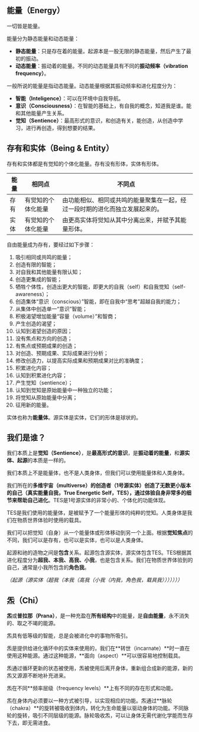 ## 能量（Energy）

一切皆是能量。

能量分为静态能量和动态能量：

- **静态能量**：只是存在着的能量。起源本是一股无限的静态能量，然后产生了最初的振动。
- **动态能量**：振动着的能量。不同的动态能量具有不同的**振动频率（vibration frequency）**。

一般所说的能量是指动态能量。动态能量根据其振动频率和进化程度分为：

- **智能（Inteligence）**：可以在环境中自我导航。
- **意识（Consciousness）**：在智能的基础上，有自我的概念，知道我是谁。能和其他能量产生关系。
- **觉知（Sentience）**：最高形式的意识，和创造有关，能创造，从创造中学习，进行再创造，得到想要的结果。


## 存有和实体（Being & Entity）

存有和实体都是有觉知的个体化能量。存有没有形体，实体有形体。

能量|相同点|不同点
---|---|---
存有|有觉知的个体化能量|由功能相似、相同或共鸣的能量聚集在一起，经过一段时期的进化而独立发展起来的。
实体|有觉知的个体化能量|由更高实体将觉知从其中分离出来，并赋予其能量形体。

自由能量成为存有，要经过如下步骤：

1. 吸引相同或共鸣的能量；
2. 创造有限的智能；
3. 对自我和其他能量有限认知；
4. 创造更集成的智能；
5. 牺牲个体性，创造出更大的智能，即更大的自我（self）和自我觉知（self-awareness）；
6. 创造集体“意识（conscious）”智能，即在自我中“思考”超越自我的能力；
7. 从集体中创造单一“意识”智能；
8. 积极渴望增加能量“容量（volume）”和智商；
9. 产生创造的渴望；
10. 认知到渴望创造的原因；
11. 没有焦点和方向的创造；
12. 有焦点或预期成果的创造；
13. 对创造、预期成果、实际成果进行分析；
14. 修改创造力，以提高实际成果和预期成果对比的准确度；
15. 积累进化内容；
16. 认知到积累进化内容；
17. 产生觉知（sentience）；
18. 认知到觉知是原始能量中一种独立的功能；
19. 将觉知从原始能量中分离；
20. 征用新的能量。

实体也称为**能量体**。源实体是实体，它们的形体是球状的。


## 我们是谁？

我们本质上是**觉知（Sentience）**，是**最高形式的意识**，是**振动着的能量**，和**源实体、起源**的本质是一样的。

我们本质上不是能量体，也不是人类身体，但我们可以使用能量体和人类身体。

我们所在的**多维宇宙（multiverse）**的创造者（**1号源实体**）创造了无数更小版本的自己（**真实能量自我，True Energetic Self，TES**），通过体验自身非常多的细节来**帮助自己进化**。TES是1号源实体的非常小的、个体化的功能体现。

TES是我们使用的能量体，是被赋予了一个能量形体的纯粹的觉知。人类身体是我们在物质世界体验时使用的载具。

我们可以把觉知（自身）从一个能量体或形体移动到另一个上面。根据**觉知焦点**的不同，我们可以是存有，也可以是实体，也可以是人类身体。

起源和祂的造物之间是**包含**关系。起源包含源实体，源实体包含TES。TES根据其进化程度分为**超我、本我、高我、小我**，也是包含关系。我们在物质世界体验到的自己，通常是小我所包含的**角色我**。

*（起源（源实体（超我（本我（高我（小我（内我，角色我，载具我）））））））*


## 炁（Chi）

**炁**或**普拉那（Prana）**，是一种充盈在**所有结构**中的能量，是**自由能量**，永不消失的、取之不竭的能源。

炁具有低等级的智能，总是会被进化中的事物所吸引。

炁是提供给进化循环中的实体来使用的，我们在**转世（incarnate）**时一直在使用这种能源。通过这种能源，**面向（aspect）**可以很容易地控制载具。

炁通过循环更新的状态被使用，炁被使用后离开身体，重新组合成新的能源，新的炁又源源不断地补充进来。

炁在不同**频率层级（frequency levels）**上有不同的存在形式和功能。

炁在身体内必须要以一种方式被引导，以实现相应的功能。炁通过**脉轮（chakra）**的旋转被吸收到体内，转化为生命能量以驱动身体的功能。不同脉轮的旋转，吸引不同层级的能源。脉轮吸收炁，可以让身体无需代谢化学能而生存下去，即无需进食。
